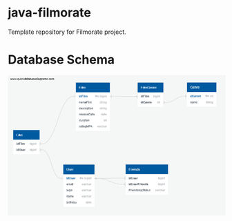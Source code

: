 # java-filmorate
Template repository for Filmorate project.

# Database Schema
![diagram](/resources/QuickDBD.png)
